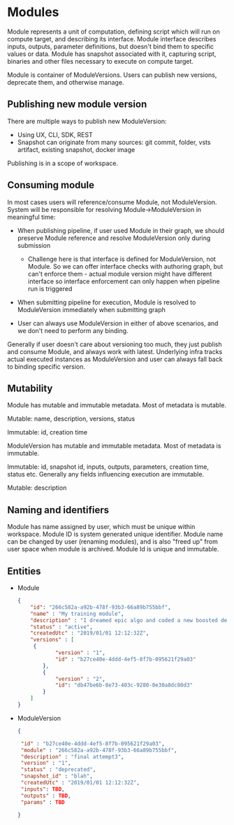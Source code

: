 # Modules

Module represents a unit of computation, defining script which will run on compute target, and describing its interface. Module  interface describes inputs, outputs, parameter definitions, but doesn't bind them to specific values or data. Module has snapshot associated with it, capturing script, binaries and other files necessary to execute on compute target. 

Module is container of ModuleVersions. Users can publish new versions, deprecate them, and otherwise manage.

## Publishing new module version

There are multiple ways to publish new ModuleVersion:

- Using UX, CLI, SDK, REST
- Snapshot can originate from many sources: git commit, folder, vsts artifact, existing snapshot, docker image

Publishing is in a scope of workspace. 

## Consuming module

In most cases users will reference/consume Module, not ModuleVersion. System will be responsible for resolving Module->ModuleVersion in meaningful time:

- When publishing pipeline, if user used Module in their graph, we should preserve Module reference and resolve ModuleVersion only during submission

  - Challenge here is that interface is defined for ModuleVersion, not Module. So we can offer interface checks with authoring graph, but can't enforce them - actual module version might have different interface so interface enforcement can only happen when pipeline run is triggered

- When submitting pipeline for execution, Module is resolved to ModuleVersion immediately when submitting graph

- User can always use ModuleVersion in either of above scenarios, and we don't need to perform any binding.

Generally if user doesn't care about versioning too much, they just publish and consume Module, and always work with latest. Underlying infra tracks actual executed instances as ModuleVersion and user can always fall back to binding specific version.

## Mutability

Module has mutable and immutable metadata. Most of metadata is mutable.

Mutable: name, description, versions, status

Immutable: id, creation time



ModuleVersion has mutable and immutable metadata. Most of metadata is immutable.

Immutable: id, snapshot id, inputs, outputs, parameters, creation time, status etc. Generally any fields influencing execution are immutable.

Mutable: description

## Naming and identifiers

Module has name assigned by user, which must be unique within workspace. Module ID is system generated unique identifier. Module name can be changed by user (renaming modules), and is also "freed up" from user space when module is archived. Module Id is unique and immutable.


## Entities

 - Module

   ```json
   {
       "id": "266c582a-a92b-478f-93b3-66a89b755bbf",
       "name" : "My training module",
       "description" : "I dreamed epic algo and coded a new boosted decision trees algo, just need to make it work now",
       "status" : "active",
       "createdUtc" : "2019/01/01 12:12:32Z",
       "versions" : [
       	{
               "version" : "1",
               "id" : "b27ce40e-4ddd-4ef5-8f7b-095621f29a03"
           },
           {
               "version" : "2",
               "id": "db47be6b-8e73-403c-9280-0e30a8dc80d3"
           }
       ]
   }
   ```

   

 - ModuleVersion

   ```json
   {
   
   	"id" : "b27ce40e-4ddd-4ef5-8f7b-095621f29a03",
   	"module" : "266c582a-a92b-478f-93b3-66a89b755bbf",
    "description" : "final attempt3",
    "version" : "1",
    "status" : "deprecated",
    "snapshot_id" : "blah",
    "createdUtc" : "2019/01/01 12:12:32Z",
    "inputs": TBD,
    "outputs" : TBD,
    "params" : TBD    
   
   }
   ```

   